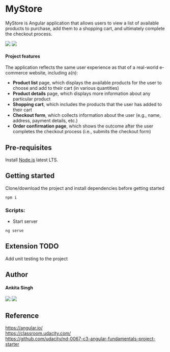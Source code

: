 # MyStore

MyStore is Angular application that allows users to view a list of available products to purchase, add them to a shopping cart, and ultimately complete the checkout process. 

[<img src="https://img.shields.io/badge/TypeScript-3178C6?style=for-the-badge&logo=typescript&logoColor=white" />](https://typescriptlang.org)
[<img src="https://img.shields.io/badge/angular-%23DD0031.svg?style=for-the-badge&logo=angular&logoColor=white" />](https://angular.io/)

#### Project features

The application reflects the same user experience as that of a real-world e-commerce website, including a(n):

* **Product list** page, which displays the available products for the user to choose and add to their cart (in various quantities)
* **Product details** page, which displays more information about any particular product
* **Shopping cart**, which includes the products that the user has added to their cart
* **Checkout form**, which collects information about the user (e.g., name, address, payment details, etc.)
* **Order confirmation page**, which shows the outcome after the user completes the checkout process (i.e., submits the checkout form)

## Pre-requisites

Install [Node.js](https://nodejs.org/en/) latest LTS.

## Getting started

Clone/download the project and install dependencies before getting started

```shell
npm i
```

### Scripts:

- Start server
```shell
ng serve
```

## Extension TODO
Add unit testing to the project

## Author

#### Ankita Singh
[<img src="https://img.shields.io/badge/GitHub-100000?style=for-the-badge&logo=github&logoColor=white" />](https://github.com/enkitaa)
[<img src="https://img.shields.io/badge/LinkedIn-0077B5?style=for-the-badge&logo=linkedin&logoColor=white" />](https://www.linkedin.com/in/ankita-singh-31a47aa0/) 

## Reference

https://angular.io/<br/>
https://classroom.udacity.com/ <br/>
https://github.com/udacity/nd-0067-c3-angular-fundamentals-project-starter <br/>